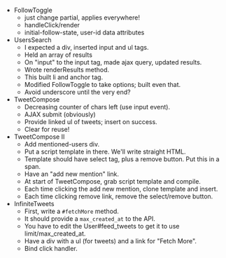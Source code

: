* FollowToggle
    * just change partial, applies everywhere!
    * handleClick/render
    * initial-follow-state, user-id data attributes
* UsersSearch
    * I expected a div, inserted input and ul tags.
    * Held an array of results
    * On "input" to the input tag, made ajax query, updated results.
    * Wrote renderResults method.
    * This built li and anchor tag.
    * Modified FollowToggle to take options; built even that.
    * Avoid underscore until the very end?
* TweetCompose
    * Decreasing counter of chars left (use input event).
    * AJAX submit (obviously)
    * Provide linked ul of tweets; insert on success.
    * Clear for reuse!
* TweetCompose II
    * Add mentioned-users div.
    * Put a script template in there. We'll write straight HTML.
    * Template should have select tag, plus a remove button. Put this
      in a span.
    * Have an "add new mention" link.
    * At start of TweetCompose, grab script template and compile.
    * Each time clicking the add new mention, clone template and insert.
    * Each time clicking remove link, remove the select/remove button.
* InfiniteTweets
    * First, write a `#fetchMore` method.
    * It should provide a `max_created_at` to the API.
    * You have to edit the User#feed_tweets to get it to use limit/max_created_at.
    * Have a div with a ul (for tweets) and a link for "Fetch More".
    * Bind click handler.
